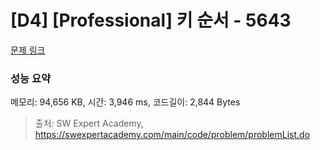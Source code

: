 # [D4] [Professional] 키 순서 - 5643 

[문제 링크](https://swexpertacademy.com/main/code/problem/problemDetail.do?contestProbId=AWXQsLWKd5cDFAUo) 

### 성능 요약

메모리: 94,656 KB, 시간: 3,946 ms, 코드길이: 2,844 Bytes



> 출처: SW Expert Academy, https://swexpertacademy.com/main/code/problem/problemList.do